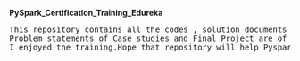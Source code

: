 <b>PySpark_Certification_Training_Edureka</b>
<pre>This repository contains all the codes , solution documents , problem statements of all Case studies in all Modules and Final Project of a PySpark Certification Training offered by Edureka.
Problem statements of Case studies and Final Project are of industry standard.
I enjoyed the training.Hope that repository will help Pyspark Learners !!</pre>

